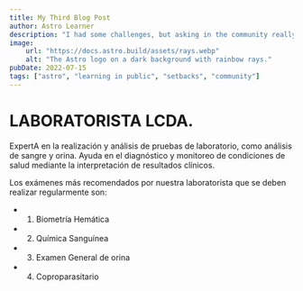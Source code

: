 ```yaml
---
title: My Third Blog Post
author: Astro Learner
description: "I had some challenges, but asking in the community really helped!"
image:
    url: "https://docs.astro.build/assets/rays.webp"
    alt: "The Astro logo on a dark background with rainbow rays."
pubDate: 2022-07-15
tags: ["astro", "learning in public", "setbacks", "community"]
---
```

# LABORATORISTA LCDA.

ExpertA en la realización y análisis de pruebas de laboratorio, como análisis de sangre y orina. Ayuda en el diagnóstico y monitoreo de condiciones de salud mediante la interpretación de resultados clínicos.

Los exámenes más recomendados por nuestra laboratorista que se deben realizar regularmente son:

* 1. Biometría Hemática
* 2. Química Sanguínea
* 3. Examen General de orina
* 4. Coproparasitario